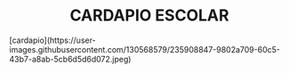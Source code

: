 <h1 align="center"> CARDAPIO ESCOLAR </h1>
[cardapio](https://user-images.githubusercontent.com/130568579/235908847-9802a709-60c5-43b7-a8ab-5cb6d5d6d072.jpeg)





